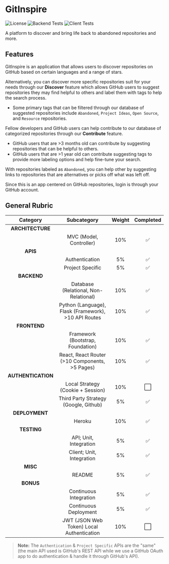 # GitInspire

![License](https://badgen.net/github/license/cyanChill/GitInspire)
![Backend Tests](https://github.com/cyanChill/GitInspire/actions/workflows/test_deploy_backend.yml/badge.svg)
![Client Tests](https://github.com/cyanChill/GitInspire/actions/workflows/test_deploy_frontend.yml/badge.svg)

A platform to discover and bring life back to abandoned repositories and more.

## Features

GitInspire is an application that allows users to discover repositories on GitHub based on certain languages and a range of stars.

Alternatively, you can discover more specific repositories suit for your needs through our **Discover** feature which allows GitHub users to suggest repositories they may find helpful to others and label them with tags to help the search process.

- Some primary tags that can be filtered through our database of suggested repositories include `Abandoned`, `Project Ideas`, `Open Source`, and `Resource` repositories.

Fellow developers and GitHub users can help contribute to our database of categorized repositories through our **Contribute** feature.

- GitHub users that are >3 months old can contribute by suggesting repositories that can be helpful to others.
- GitHub users that are >1 year old can contribute suggesting tags to provide more labeling options and help fine-tune your search.

With repositories labeled as `Abandoned`, you can help other by suggesting links to repositories that are alternatives or picks off what was left off.

Since this is an app centered on GitHub repositories, login is through your GitHub account.

## General Rubric

|      Category      |                     Subcategory                      | Weight |      Completed       |
| :----------------: | :--------------------------------------------------: | :----: | :------------------: |
|  **ARCHITECTURE**  |                                                      |        |                      |
|                    |               MVC (Model, Controller)                |  10%   |  :white_check_mark:  |
|      **APIS**      |                                                      |        |                      |
|                    |                    Authentication                    |   5%   |  :white_check_mark:  |
|                    |                   Project Specific                   |   5%   |  :white_check_mark:  |
|    **BACKEND**     |                                                      |        |                      |
|                    |        Database (Relational, Non-Relational)         |  10%   |  :white_check_mark:  |
|                    | Python (Language), Flask (Framework), >10 API Routes |  10%   |  :white_check_mark:  |
|    **FRONTEND**    |                                                      |        |                      |
|                    |          Framework (Bootstrap, Foundation)           |  10%   |  :white_check_mark:  |
|                    |    React, React Router (>10 Components, >5 Pages)    |  10%   |  :white_check_mark:  |
| **AUTHENTICATION** |                                                      |        |                      |
|                    |          Local Strategy (Cookie + Session)           |  10%   | :white_large_square: |
|                    |        Third Party Strategy (Google, Github)         |   5%   |  :white_check_mark:  |
|   **DEPLOYMENT**   |                                                      |        |                      |
|                    |                        Heroku                        |  10%   |  :white_check_mark:  |
|    **TESTING**     |                                                      |        |                      |
|                    |                API; Unit, Integration                |   5%   |  :white_check_mark:  |
|                    |              Client; Unit, Integration               |   5%   | :white_check_mark: |
|      **MISC**      |                                                      |        |                      |
|                    |                        README                        |   5%   |  :white_check_mark:  |
|     **BONUS**      |                                                      |        |                      |
|                    |                Continuous Integration                |   5%   |  :white_check_mark:  |
|                    |                Continuous Deployment                 |   5%   |  :white_check_mark:  |
|                    |      JWT (JSON Web Token) Local Authentication       |  10%   | :white_large_square: |

> **Note:** The `Authentication` & `Project Specific` APIs are the "same" (the main API used is GitHub's REST API while we use a GitHub OAuth app to do authentication & handle it through GitHub's API).
